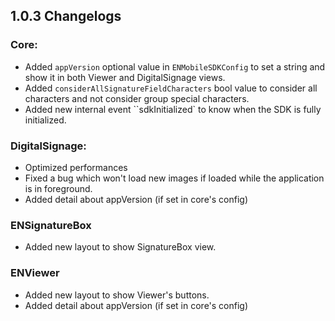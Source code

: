 ## 1.0.3 Changelogs

### Core:

- Added `appVersion` optional value in `ENMobileSDKConfig` to set a string and show it in both Viewer and DigitalSignage views.
- Added `considerAllSignatureFieldCharacters` bool value to consider all characters and not consider group special characters.
- Added new internal event ``sdkInitialized` to know when the SDK is fully initialized.

### DigitalSignage:

- Optimized performances
- Fixed a bug which won't load new images if loaded while the application is in foreground.
- Added detail about appVersion (if set in core's config)

### ENSignatureBox

- Added new layout to show SignatureBox view.

### ENViewer

- Added new layout to show Viewer's buttons.
- Added detail about appVersion (if set in core's config)
